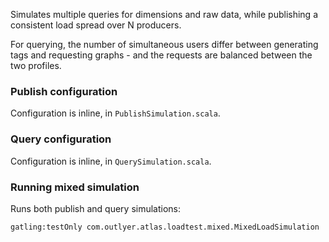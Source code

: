 Simulates multiple queries for dimensions and raw data, while publishing
a consistent load spread over N producers.

For querying, the number of simultaneous users differ between generating tags
and requesting graphs - and the requests are balanced between the two profiles.

### Publish configuration

Configuration is inline, in `PublishSimulation.scala`.

### Query configuration

Configuration is inline, in `QuerySimulation.scala`.

### Running mixed simulation

Runs both publish and query simulations:

    gatling:testOnly com.outlyer.atlas.loadtest.mixed.MixedLoadSimulation
